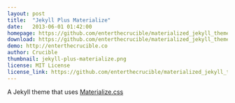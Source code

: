```yaml
---
layout: post
title:  "Jekyll Plus Materialize"
date:   2013-06-01 01:42:00
homepage: https://github.com/enterthecrucible/materialized_jekyll_theme
download: https://github.com/enterthecrucible/materialized_jekyll_theme/archive/master.zip
demo: http://enterthecrucible.co
author: Crucible
thumbnail: jekyll-plus-materialize.png
license: MIT License
license_link: https://github.com/enterthecrucible/materialized_jekyll_theme/blob/master/LISCENSE.md
---
```

A Jekyll theme that uses [Materialize.css](http://www.materializecss.com)
